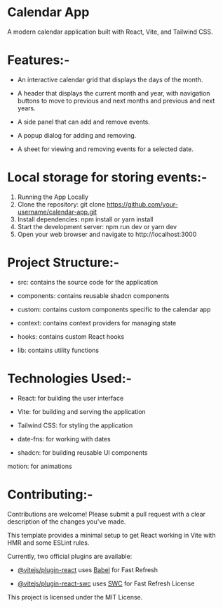 # Calendar App
A modern calendar application built with React, Vite, and Tailwind CSS.

# Features:-
  - An interactive calendar grid that displays the days of the month.
  
  - A header that displays the current month and year, with navigation buttons to move to previous and next months and previous and next years.
  
  - A side panel that can add and remove events.
  
  - A popup dialog for adding and removing.
  
  - A sheet for viewing and removing events for a selected date.

# Local storage for storing events:-
  1. Running the App Locally
  2. Clone the repository: git clone https://github.com/your-username/calendar-app.git
  3. Install dependencies: npm install or yarn install
  4. Start the development server: npm run dev or yarn dev
  5. Open your web browser and navigate to http://localhost:3000

# Project Structure:-

- src: contains the source code for the application
  
- components: contains reusable shadcn components
  
- custom: contains custom components specific to the calendar app
  
- context: contains context providers for managing state
  
- hooks: contains custom React hooks
  
- lib: contains utility functions

# Technologies Used:-

 - React: for building the user interface
  
 - Vite: for building and serving the application
  
 - Tailwind CSS: for styling the application
  
 - date-fns: for working with dates
  
 - shadcn: for building reusable UI components
  
  motion: for animations

# Contributing:-

Contributions are welcome! Please submit a pull request with a clear description of the changes you've made.

This template provides a minimal setup to get React working in Vite with HMR and some ESLint rules.

Currently, two official plugins are available:

- [@vitejs/plugin-react](https://github.com/vitejs/vite-plugin-react/blob/main/packages/plugin-react/README.md) uses [Babel](https://babeljs.io/) for Fast Refresh

- [@vitejs/plugin-react-swc](https://github.com/vitejs/vite-plugin-react-swc) uses [SWC](https://swc.rs/) for Fast Refresh
License

This project is licensed under the MIT License.

